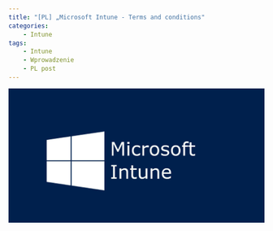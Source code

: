 ```yaml
---
title: "[PL] „Microsoft Intune - Terms and conditions"
categories:
    - Intune
tags:
    - Intune
    - Wprowadzenie
    - PL post
---
```

![„Microsoft Intune - część pierwsza"](/assets/images/top_images/IntuneTOP.png)
